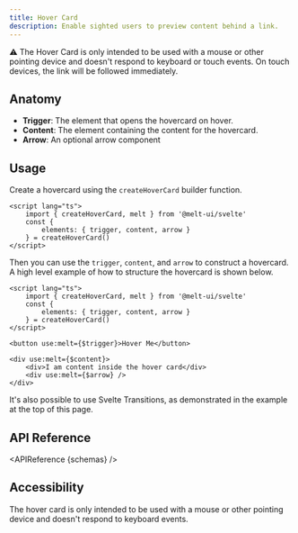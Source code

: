 ```yaml
---
title: Hover Card
description: Enable sighted users to preview content behind a link.
---
```


<script>
    import { KbdTable, APIReference, Callout } from '$docs/components/index.js'
    export let schemas
</script>

<Callout type="warning">

⚠️ The Hover Card is only intended to be used with a mouse or other pointing device and doesn't
respond to keyboard or touch events. On touch devices, the link will be followed immediately.

</Callout>

## Anatomy

- **Trigger**: The element that opens the hovercard on hover.
- **Content**: The element containing the content for the hovercard.
- **Arrow**: An optional arrow component

## Usage

Create a hovercard using the `createHoverCard` builder function.

```svelte {3-5}
<script lang="ts">
	import { createHoverCard, melt } from '@melt-ui/svelte'
	const {
		elements: { trigger, content, arrow }
	} = createHoverCard()
</script>
```

Then you can use the `trigger`, `content`, and `arrow` to construct a hovercard. A high level
example of how to structure the hovercard is shown below.

```svelte
<script lang="ts">
	import { createHoverCard, melt } from '@melt-ui/svelte'
	const {
		elements: { trigger, content, arrow }
	} = createHoverCard()
</script>

<button use:melt={$trigger}>Hover Me</button>

<div use:melt={$content}>
	<div>I am content inside the hover card</div>
	<div use:melt={$arrow} />
</div>
```

It's also possible to use Svelte Transitions, as demonstrated in the example at the top of this
page.

## API Reference

<APIReference {schemas} />

## Accessibility

The hover card is only intended to be used with a mouse or other pointing device and doesn't respond
to keyboard events.
